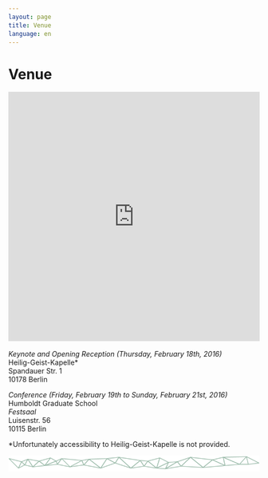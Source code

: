 ```yaml
---
layout: page
title: Venue
language: en
---
```


# Venue

<iframe width="100%" height="500px" frameBorder="0" src="https://a.tiles.mapbox.com/v4/frau-sabine.o0557fei.html?access_token=pk.eyJ1IjoiZnJhdS1zYWJpbmUiLCJhIjoiY2lnNm9saHZ4MGhkb3ZsbTZ5eXkwMXRhMSJ9.YNRk22lOO3ngLgUvJQovCg"></iframe>

*Keynote and Opening Reception (Thursday, February 18th, 2016)*   
Heilig-Geist-Kapelle*      
Spandauer Str. 1   
10178 Berlin

*Conference (Friday, February 19th to Sunday, February 21st, 2016)*   
Humboldt Graduate School      
*Festsaal*   
Luisenstr. 56   
10115 Berlin

*Unfortunately accessibility to Heilig-Geist-Kapelle is not provided.

![Separator](../images/separator.png)

